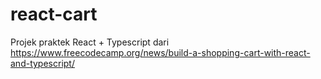 # react-cart
Projek praktek React + Typescript dari https://www.freecodecamp.org/news/build-a-shopping-cart-with-react-and-typescript/
